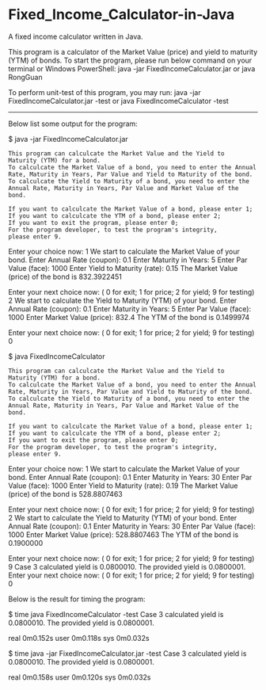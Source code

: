 # Fixed_Income_Calculator-in-Java
A fixed income calculator written in Java.

This program is a calculator of the Market Value (price) and yield to maturity (YTM) of bonds.
 To start the program, please run below command on your terminal or Windows PowerShell:
 	java -jar FixedIncomeCalculator.jar
 or
    java RongGuan

 To perform unit-test of this program, you may run:
 	java -jar FixedIncomeCalculator.jar -test
or
    java FixedIncomeCalculator -test 

*** ***  *** ***  *** ***  *** ***  *** ***  *** ***  *** ***  *** ***  *** ***  *** ***  *** 

Below list some output for the program:

$ java -jar FixedIncomeCalculator.jar

	This program can calculcate the Market Value and the Yield to 
	Maturity (YTM) for a bond.
	To calculcate the Market Value of a bond, you need to enter the Annual 
	Rate, Maturity in Years, Par Value and Yield to Maturity of the bond.
	To calculcate the Yield to Maturity of a bond, you need to enter the
	Annual Rate, Maturity in Years, Par Value and Market Value of the bond.

	If you want to calculcate the Market Value of a bond, please enter 1;
	If you want to calculcate the YTM of a bond, please enter 2;
	If you want to exit the program, please enter 0;
	For the program developer, to test the program's integrity, 
	please enter 9.

Enter your choice now: 1
We start to calculate the Market Value of your bond.
Enter Annual Rate (coupon): 0.1
Enter Maturity in Years: 5
Enter Par Value (face): 1000
Enter Yield to Maturity (rate): 0.15
The Market Value (price) of the bond is 832.3922451

Enter your next choice now: ( 0 for exit; 1 for price; 2 for yield; 9 for testing) 2
We start to calculate the Yield to Maturity (YTM) of your bond.
Enter Annual Rate (coupon): 0.1
Enter Maturity in Years: 5
Enter Par Value (face): 1000
Enter Market Value (price): 832.4
The YTM of the bond is 0.1499974

Enter your next choice now: ( 0 for exit; 1 for price; 2 for yield; 9 for testing) 0


$ java FixedIncomeCalculator

	This program can calculcate the Market Value and the Yield to 
	Maturity (YTM) for a bond.
	To calculcate the Market Value of a bond, you need to enter the Annual 
	Rate, Maturity in Years, Par Value and Yield to Maturity of the bond.
	To calculcate the Yield to Maturity of a bond, you need to enter the
	Annual Rate, Maturity in Years, Par Value and Market Value of the bond.

	If you want to calculcate the Market Value of a bond, please enter 1;
	If you want to calculcate the YTM of a bond, please enter 2;
	If you want to exit the program, please enter 0;
	For the program developer, to test the program's integrity, 
	please enter 9.

Enter your choice now: 1
We start to calculate the Market Value of your bond.
Enter Annual Rate (coupon): 0.1
Enter Maturity in Years: 30
Enter Par Value (face): 1000
Enter Yield to Maturity (rate): 0.19
The Market Value (price) of the bond is 528.8807463

Enter your next choice now: ( 0 for exit; 1 for price; 2 for yield; 9 for testing) 2
We start to calculate the Yield to Maturity (YTM) of your bond.
Enter Annual Rate (coupon): 0.1
Enter Maturity in Years: 30
Enter Par Value (face): 1000
Enter Market Value (price): 528.8807463
The YTM of the bond is 0.1900000

Enter your next choice now: ( 0 for exit; 1 for price; 2 for yield; 9 for testing) 9
Case 3 calculated yield is 0.0800010. The provided yield is 0.0800001. 
Enter your next choice now: ( 0 for exit; 1 for price; 2 for yield; 9 for testing) 0


Below is the result for timing the program:

$ time java FixedIncomeCalculator -test
Case 3 calculated yield is 0.0800010. The provided yield is 0.0800001. 

real	0m0.152s
user	0m0.118s
sys	0m0.032s

$ time java -jar FixedIncomeCalculator.jar -test
Case 3 calculated yield is 0.0800010. The provided yield is 0.0800001. 

real	0m0.158s
user	0m0.120s
sys	0m0.032s
